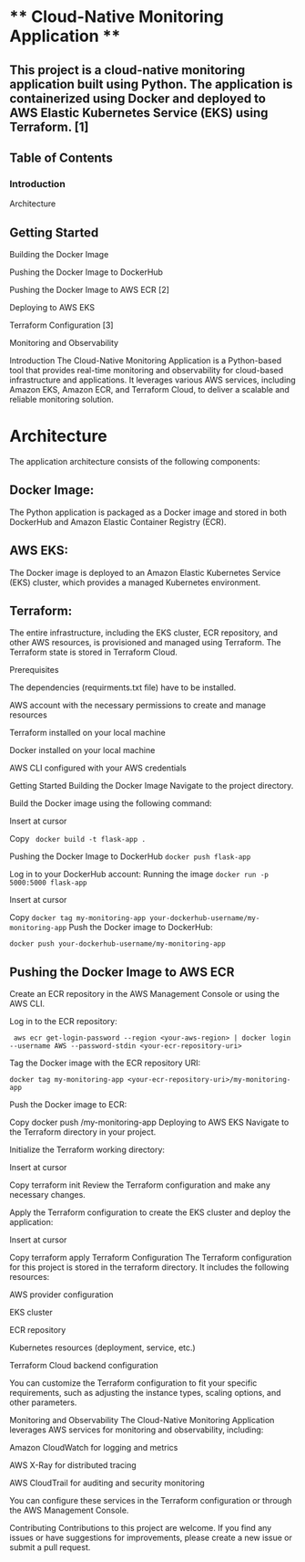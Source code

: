 # ** Cloud-Native Monitoring Application **
## **This project is a cloud-native monitoring application built using Python. The application is containerized using Docker and deployed to AWS Elastic Kubernetes Service (EKS) using Terraform.** [1]

## **Table of Contents**
### **Introduction**

Architecture


## **Getting Started**

Building the Docker Image

Pushing the Docker Image to DockerHub

Pushing the Docker Image to AWS ECR [2]

Deploying to AWS EKS

Terraform Configuration [3]

Monitoring and Observability


Introduction
The Cloud-Native Monitoring Application is a Python-based tool that provides real-time monitoring and observability for cloud-based infrastructure and applications. It leverages various AWS services, including Amazon EKS, Amazon ECR, and Terraform Cloud, to deliver a scalable and reliable monitoring solution.

# Architecture
The application architecture consists of the following components:

## **Docker** Image:
The Python application is packaged as a Docker image and stored in both DockerHub and Amazon Elastic Container Registry (ECR).

## **AWS EKS:** 
The Docker image is deployed to an Amazon Elastic Kubernetes Service (EKS) cluster, which provides a managed Kubernetes environment.

## **Terraform:** 
The entire infrastructure, including the EKS cluster, ECR repository, and other AWS resources, is provisioned and managed using Terraform. The Terraform state is stored in Terraform Cloud.

Prerequisites

The dependencies (requirments.txt file) have to be installed. 

AWS account with the necessary permissions to create and manage resources

Terraform installed on your local machine

Docker installed on your local machine

AWS CLI configured with your AWS credentials

Getting Started
Building the Docker Image
Navigate to the project directory.

Build the Docker image using the following command:


Insert at cursor

Copy
``` docker build -t flask-app .```

Pushing the Docker Image to DockerHub
``` docker push flask-app ``` 

Log in to your DockerHub account:
Running the image
``` docker run -p 5000:5000 flask-app ``` 


Insert at cursor

Copy
``` docker tag my-monitoring-app your-dockerhub-username/my-monitoring-app ``` 
Push the Docker image to DockerHub:


``` docker push your-dockerhub-username/my-monitoring-app ``` 
## **Pushing the Docker Image to AWS ECR**

Create an ECR repository in the AWS Management Console or using the AWS CLI.

Log in to the ECR repository:

``` aws ecr get-login-password --region <your-aws-region> | docker login --username AWS --password-stdin <your-ecr-repository-uri>``` 

Tag the Docker image with the ECR repository URI:

``` docker tag my-monitoring-app <your-ecr-repository-uri>/my-monitoring-app ``` 

Push the Docker image to ECR:

Copy
docker push <your-ecr-repository-uri>/my-monitoring-app
Deploying to AWS EKS
Navigate to the Terraform directory in your project.

Initialize the Terraform working directory:


Insert at cursor

Copy
terraform init
Review the Terraform configuration and make any necessary changes.

Apply the Terraform configuration to create the EKS cluster and deploy the application:


Insert at cursor

Copy
terraform apply
Terraform Configuration
The Terraform configuration for this project is stored in the 
terraform
 directory. It includes the following resources:

AWS provider configuration

EKS cluster

ECR repository

Kubernetes resources (deployment, service, etc.)

Terraform Cloud backend configuration

You can customize the Terraform configuration to fit your specific requirements, such as adjusting the instance types, scaling options, and other parameters.

Monitoring and Observability
The Cloud-Native Monitoring Application leverages AWS services for monitoring and observability, including:

Amazon CloudWatch for logging and metrics

AWS X-Ray for distributed tracing

AWS CloudTrail for auditing and security monitoring

You can configure these services in the Terraform configuration or through the AWS Management Console.

Contributing
Contributions to this project are welcome. If you find any issues or have suggestions for improvements, please create a new issue or submit a pull request.
